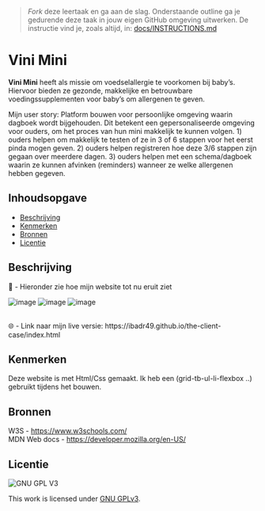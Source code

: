 > _Fork_ deze leertaak en ga aan de slag. Onderstaande outline ga je gedurende deze taak in jouw eigen GitHub omgeving uitwerken. De instructie vind je, zoals altijd, in: [docs/INSTRUCTIONS.md](docs/INSTRUCTIONS.md)

# Vini Mini
<!-- Geef je project een titel en schrijf in één zin wat het is -->
**Vini Mini** heeft als missie om voedselallergie te voorkomen bij baby’s. Hiervoor bieden ze gezonde, makkelijke en betrouwbare voedingssupplementen voor baby’s om allergenen te geven. <br>

Mijn user story: Platform bouwen voor persoonlijke omgeving waarin dagboek wordt bijgehouden. Dit betekent een gepersonaliseerde omgeving voor ouders, om het proces van hun mini makkelijk te
kunnen volgen. 1) ouders helpen om makkelijk te testen of ze in 3 of 6 stappen voor het eerst pinda
mogen geven. 2) ouders helpen registreren hoe deze 3/6 stappen zijn gegaan over meerdere dagen.
3) ouders helpen met een schema/dagboek waarin ze kunnen afvinken (reminders) wanneer ze
welke allergenen hebben gegeven.


## Inhoudsopgave

  * [Beschrijving](#beschrijving)
  * [Kenmerken](#kenmerken)
  * [Bronnen](#bronnen)
  * [Licentie](#licentie)

## Beschrijving
<!-- In de Beschrijving staat hoe je project er uit ziet, hoe het werkt en wat je er mee kan. -->
<!-- Voeg een mooie poster visual toe 📸 -->

📸 - Hieronder zie hoe mijn website tot nu eruit ziet <br>

![image](https://user-images.githubusercontent.com/112857932/195573800-30eb7a56-c2a1-4e5b-a42b-5c139d82ab04.png)
![image](https://user-images.githubusercontent.com/112857932/195573918-7c93ddaa-b9a2-4228-b85a-aaf89f0bdb5e.png)
![image](https://user-images.githubusercontent.com/112857932/195573941-93c3ecbc-51e8-4bc5-85f8-cb4621f2bc5c.png)

<!-- Voeg een link toe naar Github Pages 🌐--> 
<br>
🌐 - Link naar mijn live versie: https://ibadr49.github.io/the-client-case/index.html

## Kenmerken
<!-- Bij Kenmerken staat welke technieken zijn gebruikt en hoe. Wat is de HTML structuur? Wat zijn de belangrijkste dingen in CSS? Wat is er met Javascript gedaan en hoe? Misschien heb je een framwork of library gebruikt? -->
Deze website is met Html/Css gemaakt. Ik heb een (grid-tb-ul-li-flexbox ..) gebruikt tijdens het bouwen.

## Bronnen

W3S - https://www.w3schools.com/ <br>
MDN Web docs - https://developer.mozilla.org/en-US/

## Licentie

![GNU GPL V3](https://www.gnu.org/graphics/gplv3-127x51.png)

This work is licensed under [GNU GPLv3](./LICENSE).
